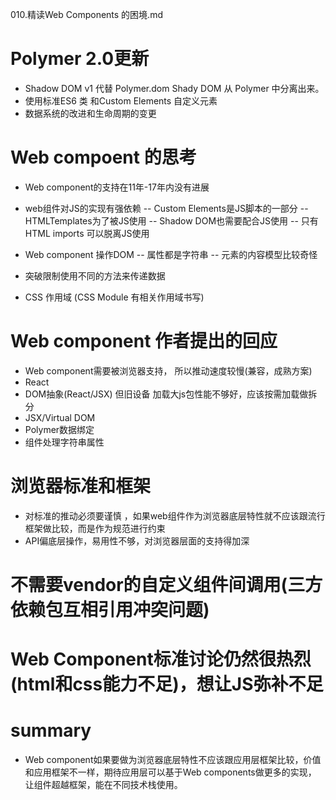 010.精读Web Components 的困境.md

# Polymer 2.0更新

- Shadow DOM  v1 代替 Polymer.dom Shady DOM 从 Polymer 中分离出来。
- 使用标准ES6 类 和Custom Elements 自定义元素
- 数据系统的改进和生命周期的变更

# Web compoent 的思考

- Web component的支持在11年-17年内没有进展

- web组件对JS的实现有强依赖
 -- Custom Elements是JS脚本的一部分
 -- HTMLTemplates为了被JS使用
 -- Shadow DOM也需要配合JS使用
 -- 只有HTML imports 可以脱离JS使用

- Web component 操作DOM
 -- 属性都是字符串
 -- 元素的内容模型比较奇怪

- 突破限制使用不同的方法来传递数据

- CSS 作用域 (CSS Module 有相关作用域书写)

# Web component 作者提出的回应

- Web component需要被浏览器支持， 所以推动速度较慢(兼容，成熟方案)
- React
- DOM抽象(React/JSX) 但旧设备 加载大js包性能不够好，应该按需加载做拆分
- JSX/Virtual DOM 
- Polymer数据绑定
- 组件处理字符串属性

# 浏览器标准和框架

- 对标准的推动必须要谨慎 ，如果web组件作为浏览器底层特性就不应该跟流行框架做比较，而是作为规范进行约束
- API偏底层操作，易用性不够，对浏览器层面的支持得加深

# 不需要vendor的自定义组件间调用(三方依赖包互相引用冲突问题)

# Web Component标准讨论仍然很热烈(html和css能力不足)，想让JS弥补不足

# summary

- Web component如果要做为浏览器底层特性不应该跟应用层框架比较，价值和应用框架不一样，期待应用层可以基于Web components做更多的实现， 让组件超越框架，能在不同技术栈使用。
